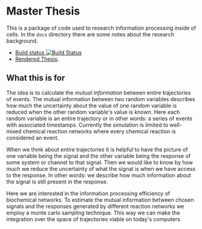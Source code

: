# Master Thesis

This is a package of code used to research information processing inside of cells. In
the `docs` directory there are some notes about the research background.

- [Build status ![Build Status](https://travis-ci.com/manuel-rhdt/master-thesis.svg?branch=master)](https://travis-ci.com/manuel-rhdt/master-thesis)
- [Rendered Thesis](https://manuel-rhdt.github.io/master-thesis/).

## What this is for

The idea is to calculate the *mutual information* between entire trajectories of
events. The mutual information between two random variables describes how much the
uncertainty about the value of one random variable is reduced when the other random
variable's value is known. Here each random variable is an entire trajectory or in other
words: a series of events with associated timestamps. Currently the simulation is
limited to well-mixed chemical reaction networks where every chemical reaction is
considered an event.

When we think about entire trajectories it is helpful to have the picture of one
variable being the signal and the other variable being the response of some system or
channel to that signal. Then we would like to know by how much we reduce the uncertainty
of what the signal is when we have access to the response. In other words: we describe
how much information about the signal is still present in the response.

Here we are interested in the information processing efficiency of biochemical networks.
To estimate the mutual information between chosen signals and the responses generated by
different reaction networks we employ a monte carlo sampling technique. This way we can
make the integration over the space of trajectories viable on today's computers.

